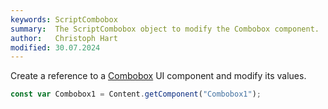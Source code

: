 ```yaml
---
keywords: ScriptCombobox
summary:  The ScriptCombobox object to modify the Combobox component.
author:   Christoph Hart
modified: 30.07.2024
---
```

  
Create a reference to a [Combobox](/ui-components/plugin-components/combobox) UI component and modify its values.

```javascript
const var Combobox1 = Content.getComponent("Combobox1");
```
